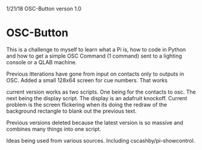 1/21/18
 OSC-Button verson 1.0
# OSC-Button

This is a challenge to myself to learn what a Pi is, how to code in Python
and how to get a simple OSC Command (1 command) sent to a lighting console or a QLAB machine.

Previous itterations have gone from input on contacts only to outputs in OSC.
Added a small 128x64 screen for cue numbers. That works

current version works as two scripts.  One being for the contacts to osc.  The next being the display script.  The display is an adafruit knockoff.  Current problem is the screen flickering when its doing the redraw of the background rectangle to blank out the previous text.

Previous versions deleted because the latest version is so massive and combines many things into one script.

Ideas being used from various sources.  Including cscashby/pi-showcontrol.
